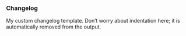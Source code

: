 ### Changelog
My custom changelog template. Don’t worry about indentation here; it is automatically removed from the output.


